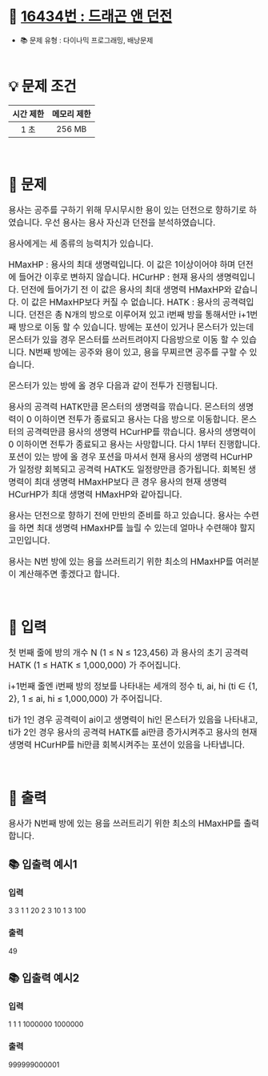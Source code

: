 # 📕 [ 16434번 : 드래곤 앤 던전 ](https://www.acmicpc.net/problem/16434)
- 📚 문제 유형 : 다이나믹 프로그래밍, 배낭문제
  <br/><br/>

# 💡 문제 조건

|시간 제한|메모리 제한|
|:------:|:---:|
|1 초|256 MB|
<br/>

# 📕 문제
<div style="font-size: 17px">

용사는 공주를 구하기 위해 무시무시한 용이 있는 던전으로 향하기로 하였습니다. 우선 용사는 용사 자신과 던전을 분석하였습니다.

용사에게는 세 종류의 능력치가 있습니다. 

HMaxHP : 용사의 최대 생명력입니다. 이 값은 1이상이어야 하며 던전에 들어간 이후로 변하지 않습니다.
HCurHP : 현재 용사의 생명력입니다. 던전에 들어가기 전 이 값은 용사의 최대 생명력 HMaxHP와 같습니다. 이 값은 HMaxHP보다 커질 수 없습니다.
HATK : 용사의 공격력입니다.
던전은 총 N개의 방으로 이루어져 있고 i번째 방을 통해서만 i+1번째 방으로 이동 할 수 있습니다. 방에는 포션이 있거나 몬스터가 있는데 몬스터가 있을 경우 몬스터를 쓰러트려야지 다음방으로 이동 할 수 있습니다. N번째 방에는 공주와 용이 있고, 용을 무찌르면 공주를 구할 수 있습니다.

몬스터가 있는 방에 올 경우 다음과 같이 전투가 진행됩니다.

용사의 공격력 HATK만큼 몬스터의 생명력을 깎습니다.
몬스터의 생명력이 0 이하이면 전투가 종료되고 용사는 다음 방으로 이동합니다.
몬스터의 공격력만큼 용사의 생명력 HCurHP를 깎습니다.
용사의 생명력이 0 이하이면 전투가 종료되고 용사는 사망합니다.
다시 1부터 진행합니다.
포션이 있는 방에 올 경우 포션을 마셔서 현재 용사의 생명력 HCurHP가 일정량 회복되고 공격력 HATK도 일정량만큼 증가됩니다. 회복된 생명력이 최대 생명력 HMaxHP보다 큰 경우 용사의 현재 생명력 HCurHP가 최대 생명력 HMaxHP와 같아집니다.

용사는 던전으로 향하기 전에 만반의 준비를 하고 있습니다. 용사는 수련을 하면 최대 생명력 HMaxHP를 늘릴 수 있는데 얼마나 수련해야 할지 고민입니다.

용사는 N번 방에 있는 용을 쓰러트리기 위한 최소의 HMaxHP를 여러분이 계산해주면 좋겠다고 합니다.
</div>
<br/>

# 📢 입력
<div style="font-size: 17px">

첫 번째 줄에 방의 개수 N (1 ≤ N  ≤ 123,456) 과 용사의 초기 공격력 HATK (1 ≤ HATK  ≤ 1,000,000) 가 주어집니다.

i+1번째 줄엔 i번째 방의 정보를 나타내는 세개의 정수 ti, ai, hi (ti ∈ {1, 2}, 1 ≤ ai, hi  ≤ 1,000,000) 가 주어집니다. 

ti가 1인 경우 공격력이 ai이고 생명력이 hi인 몬스터가 있음을 나타내고, ti가 2인 경우 용사의 공격력 HATK를 ai만큼 증가시켜주고 용사의 현재 생명력 HCurHP를 hi만큼 회복시켜주는 포션이 있음을 나타냅니다.

</div>
<br/>

# 📢 출력
<div style="font-size: 17px">

용사가 N번째 방에 있는 용을 쓰러트리기 위한 최소의 HMaxHP를 출력합니다.

</div>

## 📚 입출력 예시1

### 입력
3 3
1 1 20
2 3 10
1 3 100
### 출력
49

## 📚 입출력 예시2

### 입력
1 1
1 1000000 1000000
### 출력
999999000001